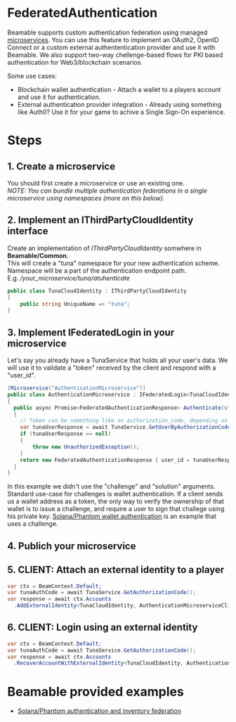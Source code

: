 # FederatedAuthentication
Beamable supports custom authentication federation using managed [microservices](https://docs.beamable.com/docs/microservices-feature-overview). You can use this feature to implement an OAuth2, OpenID Connect or a custom external authententication provider and use it with Beamable. We also support two-way chellenge-based flows for PKI based authentication for Web3/blockchain scenarios.  
  
Some use cases:
- Blockchain wallet authentication - Attach a wallet to a players account and use it for authentication.
- External authentication provider integration - Already using something like Auth0? Use it for your game to achive a Single Sign-On experience.

# Steps

## 1. Create a microservice
You should first create a microservice or use an existing one.  
*NOTE: You can bundle multiple authentication federations in a single microservice using namespaces (more on this below).*

## 2. Implement an IThirdPartyCloudIdentity interface
Create an implementation of *IThirdPartyCloudIdentity* somwhere in **Beamable/Common**.  
This will create a "tuna" namespace for your new authentication scheme. Namespace will be a part of the authentication endpoint path.   
E.g. */your_microservice/tuna/atuhenticate*

```csharp
public class TunaCloudIdentity : IThirdPartyCloudIdentity
{
	public string UniqueName => "tuna";
}
```

## 3. Implement IFederatedLogin<TunaCloudIdentity> in your microservice
Let's say you already have a TunaService that holds all your user's data. We will use it to validate a "token" received by the client and respond with a "user_id".
```csharp
[Microservice("AuthenticationMicroservice")]
public class AuthenticationMicroservice : IFederatedLogin<TunaCloudIdentity>
{
  public async Promise<FederatedAuthenticationResponse> Authenticate(string token, string challenge, string solution)
  {
    // Token can be something like an authorization_code, depending on your client and service implementations
    var tunaUserResponse = await TunaService.GetUserByAuthorizationCode(token);
    if (tunaUserResponse == null)
    {
        throw new UnauthorizedException();
    }
    return new FederatedAuthenticationResponse { user_id = tunaUserResponse.userId };
  }
}
```
In this example we didn't use the "challenge" and "solution" arguments. Standard use-case for challenges is wallet authentication. If a client sends us a wallet address as a token, the only way to verify the ownership of that wallet is to issue a challenge, and require a user to sign that challege using his private key. [Solana/Phantom wallet authentication](https://github.com/beamable/solana-example) is an example that uses a challenge.

## 4. Publich your microservice

## 5. CLIENT: Attach an external identity to a player
```csharp
var ctx = BeamContext.Default;
var tunaAuthCode = await TunaService.GetAuthorizationCode();
var response = await ctx.Accounts
  .AddExternalIdentity<TunaCloudIdentity, AuthenticationMicroserviceClient>(tunaAuthCode);
```

## 6. CLIENT: Login using an external identity
```csharp
var ctx = BeamContext.Default;
var tunaAuthCode = await TunaService.GetAuthorizationCode();
var response = await ctx.Accounts
  .RecoverAccountWithExternalIdentity<TunaCloudIdentity, AuthenticationMicroserviceClient>(tunaAuthCode);
```

# Beamable provided examples
- [Solana/Phantom authentication and inventory federation](https://github.com/beamable/solana-example)